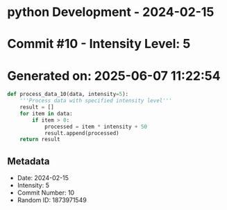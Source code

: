 ﻿# python Development - 2024-02-15
# Commit #10 - Intensity Level: 5
# Generated on: 2025-06-07 11:22:54
```python
def process_data_10(data, intensity=5):
    '''Process data with specified intensity level'''
    result = []
    for item in data:
        if item > 0:
            processed = item * intensity + 50
            result.append(processed)
    return result
```
## Metadata
- Date: 2024-02-15
- Intensity: 5
- Commit Number: 10
- Random ID: 1873971549
